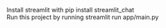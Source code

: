 Install streamlit with pip install streamlit_chat \
Run this project by running streamlit run app/main.py

